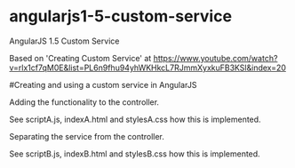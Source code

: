 # angularjs1-5-custom-service
AngularJS 1.5 Custom Service

Based on 'Creating Custom Service' at https://www.youtube.com/watch?v=rlx1cf7qM0E&list=PL6n9fhu94yhWKHkcL7RJmmXyxkuFB3KSl&index=20

#Creating and using a custom service in AngularJS

Adding the functionality to the controller.

See scriptA.js, indexA.html and stylesA.css how this is implemented.

Separating the service from the controller.

See scriptB.js, indexB.html and stylesB.css how this is implemented.
